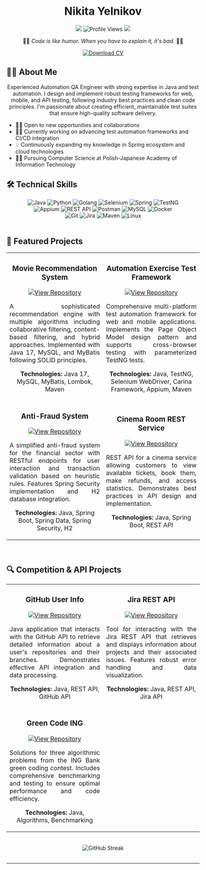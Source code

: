 <h1 align="center"> Nikita Yelnikov</h1>
<div align="center">
  <a href="mailto:elnikovnikita4@gmail.com"><img src="https://img.shields.io/badge/Email-elnikovnikita4%40gmail.com-blue?style=flat-square&logo=gmail"></a>
  <img src="https://komarev.com/ghpvc/?username=aldoushux503&color=blueviolet&style=flat-square" alt="Profile Views" />
  <a href="https://t.me/nikitkaulitka"><img src="https://img.shields.io/badge/Telegram-nikitkaulitka-2CA5E0?style=flat-square&logo=telegram"></a>
</div>
<p align="center">🐱‍👓 <i>Code is like humor. When you have to explain it, it's bad.</i> 🐱‍👓</p>
<div align="center">
  <a href="https://github.com/user-attachments/files/19616656/CV.-.Nikita.Yelnikov.pdf">
    <img src="https://img.shields.io/badge/Download_CV-PDF-red?style=for-the-badge&logo=adobe-acrobat-reader" alt="Download CV">
  </a>
</div>




## 🐱‍🚀 About Me
<p align="center">
Experienced Automation QA Engineer with strong expertise in Java and test automation. I design and implement robust testing frameworks for web, mobile, and API testing, following industry best practices and clean code principles. I'm passionate about creating efficient, maintainable test suites that ensure high-quality software delivery.
</p>

- 🐱‍🐉 Open to new opportunities and collaborations 
- 🐱‍👤 Currently working on advancing test automation frameworks and CI/CD integration
- 💡 Continuously expanding my knowledge in Spring ecosystem and cloud technologies
- 👨‍🎓 Pursuing Computer Science at Polish-Japanese Academy of Information Technology

## 🛠️ Technical Skills

<div align="center">
  <img src="https://img.shields.io/badge/Java-ED8B00?style=for-the-badge&logo=openjdk&logoColor=white" alt="Java" />
  <img src="https://img.shields.io/badge/Python-3776AB?style=for-the-badge&logo=python&logoColor=white" alt="Python" />
  <img src="https://img.shields.io/badge/Go-00ADD8?style=for-the-badge&logo=go&logoColor=white" alt="Golang" />
  <img src="https://img.shields.io/badge/Selenium-43B02A?style=for-the-badge&logo=selenium&logoColor=white" alt="Selenium" />
  <img src="https://img.shields.io/badge/Spring-6DB33F?style=for-the-badge&logo=spring&logoColor=white" alt="Spring" />
  <img src="https://img.shields.io/badge/TestNG-007396?style=for-the-badge&logo=java&logoColor=white" alt="TestNG" />
</div>

<div align="center">
  <img src="https://img.shields.io/badge/Appium-662D91?style=for-the-badge&logo=appium&logoColor=white" alt="Appium" />
  <img src="https://img.shields.io/badge/REST_API-009688?style=for-the-badge&logo=fastapi&logoColor=white" alt="REST API" />
  <img src="https://img.shields.io/badge/Postman-FF6C37?style=for-the-badge&logo=postman&logoColor=white" alt="Postman" />
  <img src="https://img.shields.io/badge/MySQL-4479A1?style=for-the-badge&logo=mysql&logoColor=white" alt="MySQL" />
  <img src="https://img.shields.io/badge/Docker-2496ED?style=for-the-badge&logo=docker&logoColor=white" alt="Docker" />
</div>

<div align="center">
  <img src="https://img.shields.io/badge/Git-F05032?style=for-the-badge&logo=git&logoColor=white" alt="Git" />
  <img src="https://img.shields.io/badge/Jira-0052CC?style=for-the-badge&logo=jira&logoColor=white" alt="Jira" />
  <img src="https://img.shields.io/badge/Maven-C71A36?style=for-the-badge&logo=apache-maven&logoColor=white" alt="Maven" />
  <img src="https://img.shields.io/badge/Linux-FCC624?style=for-the-badge&logo=linux&logoColor=black" alt="Linux" />
</div>

<br>

## 🚀 Featured Projects

<table>
  <tr>
    <td width="50%">
      <h3 align="center">Movie Recommendation System</h3>
      <p align="center">
        <a href="https://github.com/aldoushux503/movie-recommendation-system">
          <img src="https://img.shields.io/badge/GitHub-View_Repository-2ea44f?style=for-the-badge&logo=github" alt="View Repository">
        </a>
      </p>
      <p align="justify">A sophisticated recommendation engine with multiple algorithms including collaborative filtering, content-based filtering, and hybrid approaches. Implemented with Java 17, MySQL, and MyBatis following SOLID principles.</p>
      <p align="center"><strong>Technologies:</strong> Java 17, MySQL, MyBatis, Lombok, Maven</p>
    </td>
    <td width="50%">
      <h3 align="center">Automation Exercise Test Framework</h3>
      <p align="center">
        <a href="https://github.com/aldoushux503/automation-exercise-test">
          <img src="https://img.shields.io/badge/GitHub-View_Repository-2ea44f?style=for-the-badge&logo=github" alt="View Repository">
        </a>
      </p>
      <p align="justify">Comprehensive multi-platform test automation framework for web and mobile applications. Implements the Page Object Model design pattern and supports cross-browser testing with parameterized TestNG tests.</p>
      <p align="center"><strong>Technologies:</strong> Java, TestNG, Selenium WebDriver, Carina Framework, Appium, Maven</p>
    </td>
  </tr>
  <tr>
    <td width="50%">
      <h3 align="center">Anti-Fraud System</h3>
      <p align="center">
        <a href="https://github.com/aldoushux503/Anti-Fraud-System">
          <img src="https://img.shields.io/badge/GitHub-View_Repository-2ea44f?style=for-the-badge&logo=github" alt="View Repository">
        </a>
      </p>
      <p align="justify">A simplified anti-fraud system for the financial sector with RESTful endpoints for user interaction and transaction validation based on heuristic rules. Features Spring Security implementation and H2 database integration.</p>
      <p align="center"><strong>Technologies:</strong> Java, Spring Boot, Spring Data, Spring Security, H2</p>
    </td>
    <td width="50%">
      <h3 align="center">Cinema Room REST Service</h3>
      <p align="center">
        <a href="https://github.com/aldoushux503/Cinema-Room-REST-Service">
          <img src="https://img.shields.io/badge/GitHub-View_Repository-2ea44f?style=for-the-badge&logo=github" alt="View Repository">
        </a>
      </p>
      <p align="justify">REST API for a cinema service allowing customers to view available tickets, book them, make refunds, and access statistics. Demonstrates best practices in API design and implementation.</p>
      <p align="center"><strong>Technologies:</strong> Java, Spring Boot, REST API</p>
    </td>
  </tr>
</table>

<br>

## 🔍 Competition & API Projects

<table>
  <tr>
    <td width="50%">
      <h3 align="center">GitHub User Info</h3>
      <p align="center">
        <a href="https://github.com/aldoushux503/GitHub-User-Info">
          <img src="https://img.shields.io/badge/GitHub-View_Repository-2ea44f?style=for-the-badge&logo=github" alt="View Repository">
        </a>
      </p>
      <p align="justify">Java application that interacts with the GitHub API to retrieve detailed information about a user's repositories and their branches. Demonstrates effective API integration and data processing.</p>
      <p align="center"><strong>Technologies:</strong> Java, REST API, GitHub API</p>
    </td>
    <td width="50%">
      <h3 align="center">Jira REST API</h3>
      <p align="center">
        <a href="https://github.com/aldoushux503/Jira-REST-API">
          <img src="https://img.shields.io/badge/GitHub-View_Repository-2ea44f?style=for-the-badge&logo=github" alt="View Repository">
        </a>
      </p>
      <p align="justify">Tool for interacting with the Jira REST API that retrieves and displays information about projects and their associated issues. Features robust error handling and data visualization.</p>
      <p align="center"><strong>Technologies:</strong> Java, REST API, Jira API</p>
    </td>
  </tr>
  <tr>
    <td width="50%">
      <h3 align="center">Green Code ING</h3>
      <p align="center">
        <a href="https://github.com/aldoushux503/Green-Code-ING">
          <img src="https://img.shields.io/badge/GitHub-View_Repository-2ea44f?style=for-the-badge&logo=github" alt="View Repository">
        </a>
      </p>
      <p align="justify">Solutions for three algorithmic problems from the ING Bank green coding contest. Includes comprehensive benchmarking and testing to ensure optimal performance and code efficiency.</p>
      <p align="center"><strong>Technologies:</strong> Java, Algorithms, Benchmarking</p>
    </td>
    <td width="50%">
      <!-- This cell intentionally left empty for symmetry -->
    </td>
  </tr>
</table>
<br>

<div align="center">
  <img src="https://github-readme-streak-stats.herokuapp.com/?user=aldoushux503&theme=radical" alt="GitHub Streak" />
</div>

<br>

---

